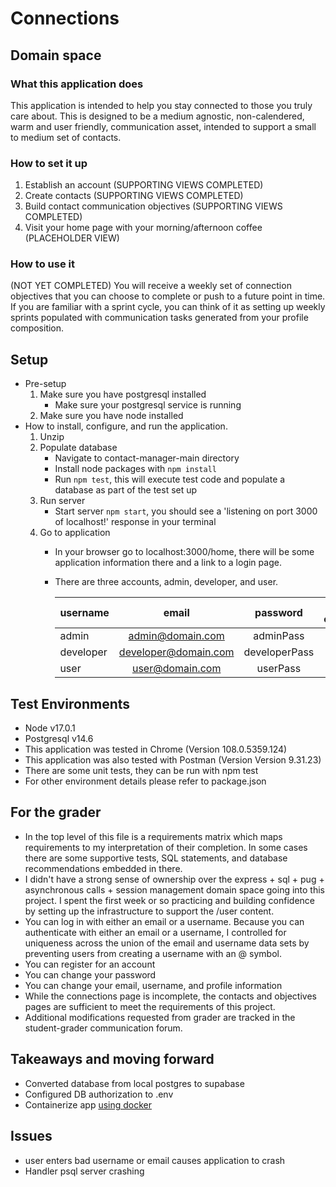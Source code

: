 # Connections

## Domain space

### What this application does

This application is intended to help you stay connected to those you truly care about. This is designed to be a medium agnostic, non-calendered, warm and user friendly, communication asset, intended to support a small to medium set of contacts.

### How to set it up

1. Establish an account (SUPPORTING VIEWS COMPLETED)
2. Create contacts (SUPPORTING VIEWS COMPLETED)
3. Build contact communication objectives (SUPPORTING VIEWS COMPLETED)
4. Visit your home page with your morning/afternoon coffee (PLACEHOLDER VIEW)

### How to use it

(NOT YET COMPLETED) You will receive a weekly set of connection objectives that you can choose to complete or push to a future point in time. If you are familiar with a sprint cycle, you can think of it as setting up weekly sprints populated with communication tasks generated from your profile composition.

## Setup
- Pre-setup
  1. Make sure you have postgresql installed 
      - Make sure your postgresql service is running 
  2. Make sure you have node installed 
- How to install, configure, and run the application.
  1. Unzip
  2. Populate database
      - Navigate to contact-manager-main directory
      - Install node packages with `npm install`
      - Run `npm test`, this will execute test code and populate a database as part of the test set up
  3. Run server
      - Start server `npm start`, you should see a 'listening on port 3000 of localhost!' response in your terminal
  4. Go to application
      - In your browser go to localhost:3000/home, there will be some application information there and a link to a login page.
      - There are three accounts, admin, developer, and user.

        | username  |      email      |  password | seeded contacts |
        |----------|:----------------:|:---------:|----------------:|
        | admin     |  admin@domain.com     | adminPass | 100 |
        | developer | developer@domain.com  | developerPass | 0 |
        | user      | user@domain.com       | userPass | 0 |

## Test Environments
  - Node v17.0.1
  - Postgresql v14.6
  - This application was tested in Chrome (Version 108.0.5359.124)
  - This application was also tested with Postman (Version Version 9.31.23)
  - There are some unit tests, they can be run with npm test
  - For other environment details please refer to package.json 

## For the grader
- In the top level of this file is a requirements matrix which maps requirements to my interpretation of their completion. In some cases there are some supportive tests, SQL statements, and database recommendations embedded in there.
- I didn't have a strong sense of ownership over the express + sql + pug + asynchronous calls + session management domain space going into this project. I spent the first week or so practicing and building confidence by setting up the infrastructure to support the /user content. 
- You can log in with either an email or a username. Because you can authenticate with either an email or a username, I controlled for uniqueness across the union of the email and username data sets by preventing users from creating a username with an @ symbol. 
- You can register for an account
- You can change your password
- You can change your email, username, and profile information
- While the connections page is incomplete, the contacts and objectives pages are sufficient to meet the requirements of this project.
- Additional modifications requested from grader are tracked in the student-grader communication forum.

## Takeaways and moving forward
- Converted database from local postgres to supabase
- Configured DB authorization to .env
- Containerize app [using docker](#https://nodejs.org/en/docs/guides/nodejs-docker-webapp/#creating-a-dockerfile)

## Issues 
- user enters bad username or email causes application to crash
- Handler psql server crashing